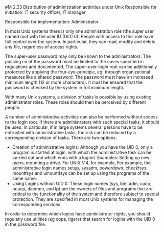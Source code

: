 #M 2.33 Distribution of administration activities under Unix
Responsible for initiation: IT security officer, IT manager

Responsible for implementation: Administrator

In most Unix systems there is only one administration role (the super user named root with the user ID (UID)  0). People with access to this role have full control over the system. In particular, they can read, modify and delete any file, regardless of access rights.

The super-user password may only be known to the administrators. The passing on of the password must be limited to the cases specified in regulations and documented. The super-user-login root can be additionally protected by applying the four-eye-principle, eg. through organizational measures like a shared password. The password must have an increased minimum length (12 or more characters). It must be ensured that the password is checked by the system in full minimum length.

With many Unix systems, a division of tasks is possible by using existing administrator roles. These roles should then be perceived by different people.

A number of administrative activities can also be performed without access to the login root. If there are administrators with such special tasks, it should be used. In particular, if in large systems several persons have to be entrusted with administrative tasks, the risk can be reduced by a corresponding division of tasks. There are two options:

* Creation of administrative logins: Although you have the UID 0, only a program is started at login, with which the administrative task can be carried out and which ends with a logout. Examples: Setting up new users, mounting a drive. For UNIX V.4, for example, For example, the administrative login names setup, sysadm, powerdown, checkfsys, mountfsys and umountfsys can be set up using the programs of the same name.
* Using Logins without UID 0: These login names (sys, bin, adm, uucp, nuucp, daemon, and lp) are the owners of files and programs that are critical to the functionality of the system and therefore subject to special protection. They are specified in most Unix systems for managing the corresponding services.


In order to determine which logins have administrator rights, you should regularly use utilities (eg cops, tigers) that search for logins with the UID 0 in the password file.




